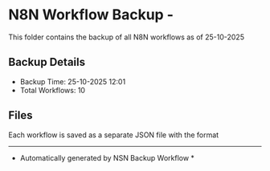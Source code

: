 # N8N Workflow Backup - 
This folder contains the backup of all N8N workflows as of 25-10-2025

## Backup Details
- Backup Time: 25-10-2025 12:01
- Total Workflows: 10

## Files
Each workflow is saved as a separate JSON file with the format

-----------
* Automatically generated by NSN Backup Workflow *